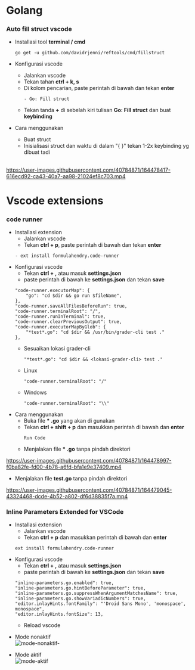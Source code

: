# Golang
 ### Auto fill struct vscode 
 * Installasi tool __terminal / cmd__<br>
    ```
    go get -u github.com/davidrjenni/reftools/cmd/fillstruct
    ```

 * Konfigurasi vscode<br>
   - Jalankan vscode 
   - Tekan tahan __ctrl + k, s__<br>
   - Di kolom pencarian, paste perintah di bawah dan tekan __enter__<br>
     ``` 
     - Go: Fill struct
     ```
   - Tekan tanda __+__ di sebelah kiri tulisan __Go: Fill struct__ dan buat __keybinding__
   
 * Cara menggunakan 
   - Buat struct 
   - Inisialisasi struct dan waktu di dalam "{ }" tekan 1-2x keybinding yg dibuat tadi<br>
   <br>
https://user-images.githubusercontent.com/40784871/164478417-616ecd92-ca43-40a7-aa98-21024ef8c703.mp4


# Vscode extensions
 ### code runner
 * Installasi extension<br>
   - Jalankan vscode
   - Tekan __ctrl + p__, paste perintah di bawah dan tekan __enter__
    ```
    - ext install formulahendry.code-runner
    ```
 * Konfigurasi vscode<br>
    - Tekan __ctrl + ,__ atau masuk __settings.json__
    - paste perintah di bawah ke __settings.json__ dan tekan __save__<br>
    ```
    "code-runner.executorMap": {
        "go": "cd $dir && go run $fileName",
    },
    "code-runner.saveAllFilesBeforeRun": true,
    "code-runner.terminalRoot": "/",
    "code-runner.runInTerminal": true,
    "code-runner.clearPreviousOutput": true,
    "code-runner.executorMapByGlob": {
        "*test*.go": "cd $dir && /usr/bin/grader-cli test ."
    },
    ```
    - Sesuaikan lokasi grader-cli
        ```
        "*test*.go": "cd $dir && <lokasi-grader-cli> test ."
        ```
    - Linux
        ```
        "code-runner.terminalRoot": "/" 
        ```
    - Windows
        ```
        "code-runner.terminalRoot": "\\" 
        ```
 * Cara menggunakan
    - Buka file __* .go__ yang akan di gunakan
    - Tekan __ctrl + shift + p__ dan masukkan perintah di bawah dan __enter__
        ```
        Run Code
        ```
    - Menjalakan file __* .go__ tanpa pindah direktori


https://user-images.githubusercontent.com/40784871/164478997-f0ba82fe-fd00-4b78-a6fd-bfa1e9e37409.mp4
     
   -  Menjalakan file __test.go__ tanpa pindah direktori
       
https://user-images.githubusercontent.com/40784871/164479045-43324468-dcde-4b52-a802-df6d38835f7a.mp4


     
 ### Inline Parameters Extended for VSCode
 * Installasi extension<br>
   - Jalankan vscode
   - Tekan __ctrl + p__ dan masukkan perintah di bawah dan __enter__
    ```
    ext install formulahendry.code-runner
    ```
 * Konfigurasi vscode<br>
    - Tekan __ctrl + ,__ atau masuk __settings.json__
    - paste perintah di bawah ke __settings.json__ dan tekan __save__<br>
    ```
    "inline-parameters.go.enabled": true,
    "inline-parameters.go.hintBeforeParameter": true,
    "inline-parameters.go.suppressWhenArgumentMatchesName": true,
    "inline-parameters.go.showVariadicNumbers": true,
    "editor.inlayHints.fontFamily": "'Droid Sans Mono', 'monospace', monospace",
    "editor.inlayHints.fontSize": 13,
    ```
    - Reload vscode<br>

- Mode nonaktif<br>
 ![mode-nonaktif-](https://user-images.githubusercontent.com/40784871/164479136-82a3c89d-80e5-4c71-b13a-a68fe564b644.png)

- Mode aktif<br>
 ![mode-aktif](https://user-images.githubusercontent.com/40784871/164479153-2d20bb7d-63d6-4c01-8073-30b305003e91.png)

 
